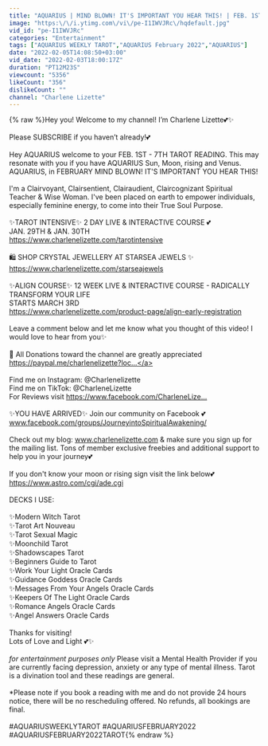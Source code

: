 ```yaml
---
title: "AQUARIUS | MIND BLOWN! IT'S IMPORTANT YOU HEAR THIS! | FEB. 1ST - 7TH"
image: "https:\/\/i.ytimg.com\/vi\/pe-I1IWVJRc\/hqdefault.jpg"
vid_id: "pe-I1IWVJRc"
categories: "Entertainment"
tags: ["AQUARIUS WEEKLY TAROT","AQUARIUS February 2022","AQUARIUS"]
date: "2022-02-05T14:08:50+03:00"
vid_date: "2022-02-03T18:00:17Z"
duration: "PT12M23S"
viewcount: "5356"
likeCount: "356"
dislikeCount: ""
channel: "Charlene Lizette"
---
```

{% raw %}Hey you! Welcome to my channel! I’m Charlene Lizette💕✨ <br /><br />Please SUBSCRIBE if you haven’t already!💕<br /><br />Hey AQUARIUS welcome to your FEB. 1ST - 7TH TAROT READING. This may resonate with you if you have AQUARIUS Sun, Moon, rising and Venus. AQUARIUS, in FEBRUARY MIND BLOWN! IT'S IMPORTANT YOU HEAR THIS! <br /><br />I'm a Clairvoyant, Clairsentient, Clairaudient, Claircognizant Spiritual Teacher &amp; Wise Woman. I've been placed on earth to empower individuals, especially feminine energy, to come into their True Soul Purpose.<br /><br />✨TAROT INTENSIVE✨ 2 DAY LIVE &amp; INTERACTIVE COURSE 💕<br />JAN. 29TH &amp; JAN. 30TH<br /><a rel="nofollow" target="blank" href="https://www.charlenelizette.com/tarotintensive">https://www.charlenelizette.com/tarotintensive</a><br /><br />🛍 SHOP CRYSTAL JEWELLERY AT STARSEA JEWELS ✨ <br /><a rel="nofollow" target="blank" href="https://www.charlenelizette.com/starseajewels">https://www.charlenelizette.com/starseajewels</a><br /><br />✨ALIGN COURSE✨ 12 WEEK LIVE &amp; INTERACTIVE COURSE - RADICALLY TRANSFORM YOUR LIFE<br />STARTS MARCH 3RD<br /><a rel="nofollow" target="blank" href="https://www.charlenelizette.com/product-page/align-early-registration">https://www.charlenelizette.com/product-page/align-early-registration</a><br /><br />Leave a comment below and let me know what you thought of this video! I would love to hear from you✨<br /><br />💖 All Donations toward the channel are greatly appreciated<br /> <a rel="nofollow" target="blank" href="https://paypal.me/charlenelizette?loc​​...">https://paypal.me/charlenelizette?loc​​...</a><br /><br />Find me on Instagram: @Charlenelizette<br />Find me on TikTok:  @CharleneLizette<br />For Reviews visit <a rel="nofollow" target="blank" href="https://www.facebook.com/CharleneLize...​">https://www.facebook.com/CharleneLize...​</a><br /><br />✨YOU HAVE ARRIVED✨ Join our community on Facebook 💕<br />www.facebook.com/groups/JourneyintoSpiritualAwakening/<br /><br />Check out my blog: www.charlenelizette.com &amp; make sure you sign up for the mailing list. Tons of member exclusive freebies and additional support to help you in your journey💕<br /><br />If you don't know your moon or rising sign visit the link below💕<br /><a rel="nofollow" target="blank" href="https://www.astro.com/cgi/ade.cgi​​">https://www.astro.com/cgi/ade.cgi​​</a><br /><br />DECKS I USE:<br /><br />✨Modern Witch Tarot<br />✨Tarot Art Nouveau<br />✨Tarot Sexual Magic<br />✨Moonchild Tarot<br />✨Shadowscapes Tarot<br />✨Beginners Guide to Tarot<br />✨Work Your Light Oracle Cards<br />✨Guidance Goddess Oracle Cards<br />✨Messages From Your Angels Oracle Cards<br />✨Keepers Of The Light Oracle Cards<br />✨Romance Angels Oracle Cards<br />✨Angel Answers Oracle Cards<br /><br />Thanks for visiting! <br />Lots of Love and Light 💕✨<br /><br />*for entertainment purposes only* Please visit a Mental Health Provider if you are currently facing depression, anxiety or any type of mental illness. Tarot is a divination tool and these readings are general.<br /><br />*Please note if you book a reading with me and do not provide 24 hours notice, there will be no rescheduling offered. No refunds, all bookings are final.<br /><br />#AQUARIUSWEEKLYTAROT #AQUARIUSFEBRUARY2022​ #AQUARIUSFEBRUARY2022TAROT{% endraw %}
